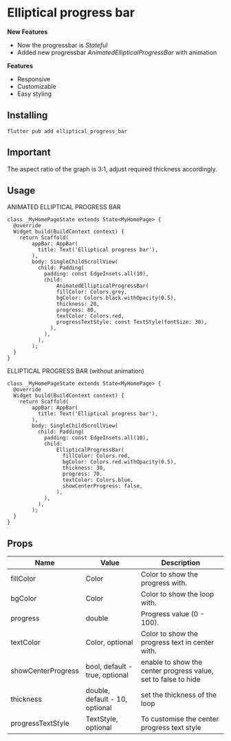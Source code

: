 # Elliptical progress bar 


**New Features**
* Now the progressbar is *Stateful*
* Added new progressbar *AnimatedEllipticalProgressBar* with animation 

**Features**
* Responsive
* Customizable
* Easy styling

## Installing
`flutter pub add elliptical_progress_bar`

## Important
The aspect ratio of the graph is 3:1, adjust required thickness accordingly.

## Usage
ANIMATED ELLIPTICAL PROGRESS BAR
```
class _MyHomePageState extends State<MyHomePage> {
  @override
  Widget build(BuildContext context) {
    return Scaffold(
        appBar: AppBar(
          title: Text('Elliptical progress bar'),
        ),
        body: SingleChildScrollView(
          child: Padding(
            padding: const EdgeInsets.all(10),
            child: 
                AnimatedEllipticalProgressBar(
                fillColor: Colors.grey,
                bgColor: Colors.black.withOpacity(0.5),
                thickness: 20,
                progress: 80,
                textColor: Colors.red,
                progressTextStyle: const TextStyle(fontSize: 30),
              ),
            ),
          ),
        );
  }
}
```

ELLIPTICAL PROGRESS BAR (without animation)
```
class _MyHomePageState extends State<MyHomePage> {
  @override
  Widget build(BuildContext context) {
    return Scaffold(
        appBar: AppBar(
          title: Text('Elliptical progress bar'),
        ),
        body: SingleChildScrollView(
          child: Padding(
            padding: const EdgeInsets.all(10),
            child: 
                EllipticalProgressBar(
                  fillColor: Colors.red,
                  bgColor: Colors.red.withOpacity(0.5),
                  thickness: 30,
                  progress: 70,
                  textColor: Colors.blue,
                  showCenterProgress: false,
                ),
            ),
          ),
        );
  }
}
```

## Props
| Name              | Value                                                               | Description                                                                                       |
|-------------------| ------------------------------------------------------------------  | -------------------------------------------------------------------------------------------------------------------------------------------     |
| fillColor      | Color  | Color to show the progress with.    |
|  bgColor         | Color | Color to show the loop with.  |
| progress          | double | Progress value (0 - 100).  |
| textColor         | Color, optional | Color to show the progress text in center with.  |
|showCenterProgress           | bool, default - true, optional  | enable to show the center progress value, set to false to hide |
|thickness| double, default - 10, optional | set the thickness of the loop |
| progressTextStyle          | TextStyle, optional  | To customise the center progress text style|
